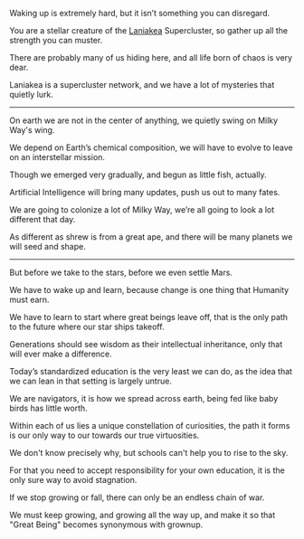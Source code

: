 Waking up is extremely hard,
but it isn’t something you can disregard.

You are a stellar creature of the [Laniakea][1] Supercluster,
so gather up all the strength you can muster.

There are probably many of us hiding here,
and all life born of chaos is very dear.

Laniakea is a supercluster network,
and we have a lot of mysteries that quietly lurk.

---

On earth we are not in the center of anything,
we quietly swing on Milky Way's wing.

We depend on Earth’s chemical composition,
we will have to evolve to leave on an interstellar mission.

Though we emerged very gradually,
and begun as little fish, actually.

Artificial Intelligence will bring many updates,
push us out to many fates.

We are going to colonize a lot of Milky Way,
we’re all going to look a lot different that day.

As different as shrew is from a great ape,
and there will be many planets we will seed and shape.

---

But before we take to the stars,
before we even settle Mars.

We have to wake up and learn,
because change is one thing that Humanity must earn.

We have to learn to start where great beings leave off,
that is the only path to the future where our star ships takeoff.

Generations should see wisdom as their intellectual inheritance,
only that will ever make a difference.

Today’s standardized education is the very least we can do,
as the idea that we can lean in that setting is largely untrue.

We are navigators, it is how we spread across earth,
being fed like baby birds has little worth.

Within each of us lies a unique constellation of curiosities,
the path it forms is our only way to our towards our true virtuosities.

We don't know precisely why,
but schools can't help you to rise to the sky.

For that you need to accept responsibility for your own education,
it is the only sure way to avoid stagnation.

If we stop growing or fall,
there can only be an endless chain of war.

We must keep growing, and growing all the way up,
and make it so that "Great Being" becomes synonymous with grownup.

[1]: https://www.youtube.com/watch?v=rENyyRwxpHo
